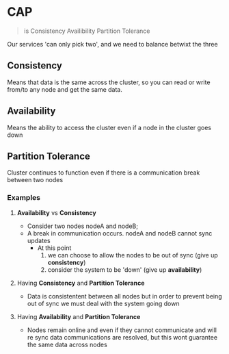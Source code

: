 # CAP

> is Consistency Availibility Partition Tolerance

Our services 'can only pick two', and we need to balance betwixt the three

## Consistency

Means that data is the same across the cluster, so you can read or write from/to any node and get the same data.

## Availability

Means the ability to access the cluster even if a node in the cluster goes down

## Partition Tolerance

Cluster continues to function even if there is a communication break between two nodes

### Examples

1. **Availability** vs **Consistency**

   - Consider two nodes nodeA and nodeB;
   - A break in communication occurs. nodeA and nodeB cannot sync updates
     - At this point
       1. we can choose to allow the nodes to be out of sync (give up **consistency**)
       2. consider the system to be 'down' (give up **availability**)

2. Having **Consistency** and **Partition Tolerance**

   - Data is consistentent between all nodes but in order to prevent being out of sync we must deal with the system going down

3. Having **Availability** and **Partition Tolerance**

   - Nodes remain online and even if they cannot communicate and will re sync data communications are resolved, but this wont guarantee the same data across nodes
